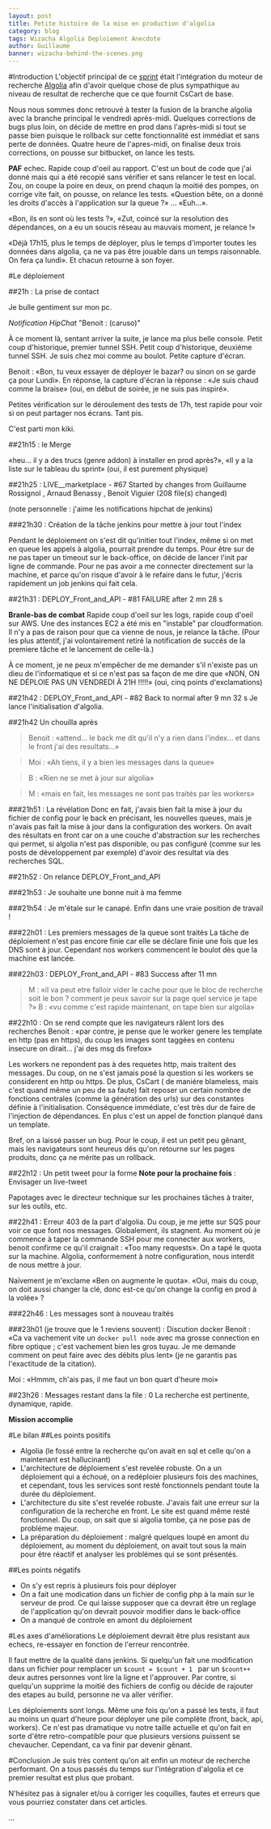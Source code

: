 ```yaml
---
layout: post
title: Petite histoire de la mise en production d'algolia
category: blog
tags: Wizacha Algolia Deploiement Anecdote
author: Guillaume
banner: wizacha-behind-the-scenes.png
---
```


#Introduction
L'objectif principal de ce [sprint](http://fr.wikipedia.org/wiki/Scrum_%28m%C3%A9thode%29#Le_sprint)
était l'intégration du moteur de recherche [Algolia](https://www.algolia.com/) afin d'avoir
quelque chose de plus sympathique au niveau de resultat de recherche que ce que fournit CsCart de base.

Nous nous sommes donc retrouvé à tester la fusion de la branche algolia avec la branche principal le vendredi après-midi.
Quelques corrections de bugs plus loin, on décide de mettre en prod dans l'après-midi si tout se passe bien puisque le
rollback sur cette fonctionnalité est immédiat et sans perte de données. Quatre heure de l'apres-midi, on finalise deux
trois corrections, on pousse sur bitbucket, on lance les tests.

**PAF** echec. Rapide coup d'oeil au rapport. C'est un bout de code que j'ai donné mais qui a été recopié sans vérifier
et sans relancer le test en local. Zou, on coupe la poire en deux, on prend chaqun la moitié des pompes, on corrige vite
fait, on pousse, on relance les tests. «Question bête, on a donné les droits d'accès à l'application sur la queue ?» ...
«Euh...».

«Bon, ils en sont où les tests ?», «Zut, coincé sur la resolution des dépendances, on a eu un soucis réseau au mauvais
moment, je relance !»

«Déjà 17h15, plus le temps de déployer, plus le temps d'importer toutes les données dans algolia, ça ne va pas être
jouable dans un temps raisonnable. On fera ça lundi». Et chacun retourne à son foyer.

#Le déploiement

##21h : La prise de contact

Je bulle gentiment sur mon pc.

*Notification HipChat* "Benoit : (caruso)"

À ce moment là, sentant arriver la suite, je lance ma plus belle console. Petit coup d'historique, premier tunnel SSH.
Petit coup d'historique, deuxiéme tunnel SSH. Je suis chez moi comme au boulot. Petite capture d'écran.

Benoit : «Bon, tu veux essayer de déployer le bazar? ou sinon on se garde ça pour Lundi». En réponse, la capture d'écran
la réponse : «Je suis chaud comme la braise» (oui, en début de soirée, je ne suis pas inspiré».

Petites vérification sur le déroulement des tests de 17h, test rapide pour voir si on peut partager nos écrans. Tant pis.

C'est parti mon kiki.

##21h15 : le Merge

«heu... il y a des trucs (genre addon) à installer en prod après?», «Il y a la liste sur le tableau du sprint» (oui, il
est purement physique)

##21h25 : LIVE__marketplace - #67 Started by changes from Guillaume Rossignol , Arnaud Benassy , Benoit Viguier (208 file(s) changed)

(note personnelle : j'aime les notifications hipchat de jenkins)

###21h30 : Création de la tâche jenkins pour mettre à jour tout l'index

Pendant le déploiement on s'est dit qu'initier tout l'index, même si on met en queue les appels à algolia, pourrait prendre
du temps. Pour être sur de ne pas taper un timeout sur le back-office, on décide de lancer l'init par ligne de commande.
 Pour ne pas avoir a me connecter directement sur la machine, et parce qu'on risque d'avoir à le refaire dans le futur,
  j'écris rapidement un job jenkins qui fait cela.

##21h31 : DEPLOY_Front_and_API - #81 FAILURE after 2 mn 28 s

**Branle-bas de combat** Rapide coup d'oeil sur les logs, rapide coup d'oeil sur AWS. Une des instances EC2 a été mis
en "instable" par cloudformation. Il n'y a pas de raison pour que ca vienne de nous, je relance la tâche.
(Pour les plus attentif, j'ai volontairement retiré la notification de succés de la premiere tâche et le lancement de celle-là.)

À ce moment, je ne peux m'empêcher de me demander s'il n'existe pas un dieu de l'informatique et si ce n'est pas sa façon
de me dire que «NON, ON NE DÉPLOIE PAS UN VENDREDI À 21H !!!!!» (oui, cinq points d'exclamations)

##21h42 : DEPLOY_Front_and_API - #82 Back to normal after 9 mn 32 s
Je lance l'initialisation d'algolia.

##21h42 Un chouilla après

> Benoit : «attend... le back me dit qu'il n'y a rien dans l'index... et dans le front j'ai des resultats...»

> Moi : «Ah tiens, il y a bien les messages dans la queue»

> B : «Rien ne se met à jour sur algolia»

> M : «mais en fait, les messages ne sont pas traités par les workers»

###21h51 : La révélation
Donc en fait, j'avais bien fait la mise à jour du fichier de config pour le back en précisant, les nouvelles queues, mais
je n'avais pas fait la mise à jour dans la configuration des workers. On avait des résultats en front car on a une
couche d'abstraction sur les recherches qui permet, si algolia n'est pas disponible, ou pas configuré (comme sur les
posts de développement par exemple) d'avoir des resultat via des recherches SQL.

##21h52 : On relance DEPLOY_Front_and_API

###21h53 : Je souhaite une bonne nuit à ma femme

###21h54 : Je m'étale sur le canapé.
Enfin dans une vraie position de travail !

###22h01 : Les premiers messages de la queue sont traités
La tâche de déploiement n'est pas encore finie car elle se déclare finie une fois que les DNS sont à jour. Cependant nos
workers commencent le boulot dès que la machine est lancée.

###22h03 : DEPLOY_Front_and_API - #83 Success after 11 mn

> M : «il va peut etre falloir vider le cache pour que le bloc de recherche soit le bon ?
      comment je peux savoir sur la page quel service je tape ?»
> B : «vu comme c'est rapide maintenant, on tape bien sur algolia»

##22h10 : On se rend compte que les navigateurs râlent lors des recherches
Benoit : «par contre, je pense que le worker genere les template en http (pas en https), du coup les images sont taggées
 en contenu insecure on dirait... j'ai des msg ds firefox»

Les workers ne repondent pas à des requetes http, mais traitent des messages. Du coup, on ne s'est jamais posé la question
si les workers se considerent en http ou https. De plus, CsCart ( de maniére blameless, mais c'est quand même
un peu de sa faute) fait reposer un certain nombre de fonctions centrales (comme la génération des urls) sur des
constantes définie à l'initialisation. Conséquence immédiate, c'est très dur de faire de l'injection de dépendances. En
plus c'est un appel de fonction planqué dans un template.

Bref, on a laissé passer un bug. Pour le coup, il est un petit peu gênant, mais les navigateurs sont heureus dés qu'on
retourne sur les pages produits, donc ça ne mérite pas un rollback.

##22h12 : Un petit tweet pour la forme
**Note pour la prochaine fois** : Envisager un live-tweet

Papotages avec le directeur technique sur les prochaines tâches à traiter, sur les outils, etc.

##22h41 : Erreur 403 de la part d'algolia.
Du coup, je me jette sur SQS pour voir ce que font nos messages. Globalement, ils stagnent. Au moment où je commence à
taper la commande SSH pour me connecter aux workers, benoit confirme ce qu'il craignait : «Too many requests». On a tapé
le quota sur la machine. Algolia, conformement à notre configuration, nous interdit de nous mettre à jour.

Naïvement je m'exclame «Ben on augmente le quota». «Oui, mais du coup, on doit aussi changer la clé, donc est-ce qu'on
change la config en prod à la volée» ?

###22h46 : Les messages sont à nouveau traités

###23h01 (je trouve que le 1 reviens souvent) : Discution docker
Benoit : «Ca va vachement vite un `docker pull node` avec ma grosse connection en fibre optique ; c'est vachement
bien les gros tuyau. Je me demande comment on peut faire avec des débits plus lent» (je ne garantis pas l'exactitude de
la citation).

Moi : «Hmmm, ch'ais pas, il me faut un bon quart d'heure moi»

##23h26 : Messages restant dans la file : 0
La recherche est pertinente, dynamique, rapide.

**Mission accomplie**

#Le bilan
##Les points positifs

* Algolia (le fossé entre la recherche qu'on avait en sql et celle qu'on a maintenant est hallucinant)
* L'architecture de déploiement s'est revelée robuste.
On a un déploiement qui a échoué, on a redéploier plusieurs fois des machines, et cependant, tous les services
sont resté fonctionnels pendant toute la durée du déploiement.
* L'architecture du site s'est revelée robuste.
J'avais fait une erreur sur la configuration de la recherche en front. Le site est quand même resté fonctionnel. Du
coup, on sait que si algolia tombe, ça ne pose pas de probléme majeur.
* La préparation du déploiement : malgré quelques loupé en amont du déploiement, au moment du déploiement, on avait
tout sous la main pour être réactif et analyser les problémes qui se sont présentés.

##Les points négatifs

* On s'y est repris à plusieurs fois pour déployer
* On a fait une modication dans un fichier de config php à la main sur le serveur de prod. Ce qui laisse supposer que
ca devrait être un reglage de l'application qu'on devrait pouvoir modifier dans le back-office
* On a manqué de controle en amont du déploiement

#Les axes d'améliorations
Le déploiement devrait être plus resistant aux echecs, re-essayer en fonction de l'erreur rencontrée.

Il faut mettre de la qualité dans jenkins. Si quelqu'un fait une modification dans un fichier pour remplacer un
`$count = $count + 1 ` par un `$count++` deux autres personnes vont lire la ligne et l'approuver. Par contre, si quelqu'un
supprime la moitié des fichiers de config ou décide de rajouter des etapes au build, personne ne va aller vérifier.

Les déploiements sont longs. Même une fois qu'on a passé les tests, il faut au moins un quart d'heure pour déployer une
pile compléte (front, back, api, workers). Ce n'est pas dramatique vu notre taille actuelle et qu'on fait en sorte
d'être retro-compatible pour que plusieurs versions puissent se chevaucher. Cependant, ca va finir par devenir gênant.

#Conclusion
Je suis très content qu'on ait enfin un moteur de recherche performant. On a tous passés du temps sur l'intégration
d'algolia et ce premier resultat est plus que probant.

N'hésitez pas à signaler et/ou à corriger les coquilles, fautes et erreurs que vous pourriez constater dans cet articles.


...

